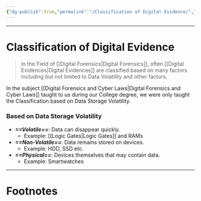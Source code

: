 ```yaml
---
{"dg-publish":true,"permalink":"/Classification of Digital Evidence/","tags":["Academics","CyberSec"]}
---
```



---
# Classification of Digital Evidence
> In the Field of [[Digital Forensics\|Digital Forensics]], often [[Digital Evidences\|Digital Evidences]] are classified based on many factors including but not limited to Data Volatility and other factors.

In the subject [[Digital Forensics and Cyber Laws\|Digital Forensics and Cyber Laws]] taught to us during our College degree, we were only taught the Classification based on Data Storage Volatility.

### Based on Data Storage Volatility
- ***==Volatile==***: Data can disappear quickly. 
	- Example: [[Logic Gates\|Logic Gates]] and RAMs
- ***==Non-Volatile==***: Data remains stored on devices. 
	- Example: HDD, SSD etc.
- ***==Physical==***: Devices themselves that may contain data. 
	- Example: Smartwatches



---
# Footnotes